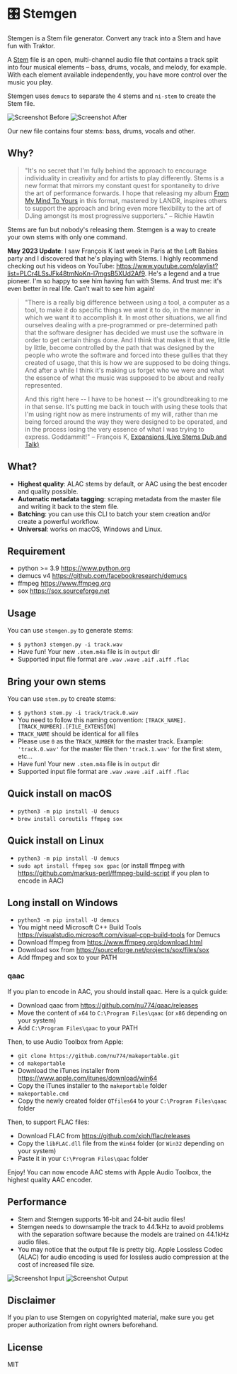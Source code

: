 # 🎛 Stemgen

Stemgen is a Stem file generator. Convert any track into a Stem and have fun with Traktor.

A [Stem](https://www.native-instruments.com/en/specials/stems/) file is an open, multi-channel audio file that contains a track split into four musical elements – bass, drums, vocals, and melody, for example. With each element available independently, you have more control over the music you play.

Stemgen uses `demucs` to separate the 4 stems and `ni-stem` to create the Stem file.

![Screenshot Before](./screenshots/before.png)
![Screenshot After](./screenshots/after.png)

Our new file contains four stems: bass, drums, vocals and other.

## Why?

> "It's no secret that I'm fully behind the approach to encourage individuality in creativity and for artists to play differently. Stems is a new format that mirrors my constant quest for spontaneity to drive the art of performance forwards. I hope that releasing my album [From My Mind To Yours](https://www.junodownload.com/products/richie-hawtin-from-my-mind-to-yours/3318751-02/) in this format, mastered by LANDR, inspires others to support the approach and bring even more flexibility to the art of DJing amongst its most progressive supporters." – Richie Hawtin

Stems are fun but nobody's releasing them. Stemgen is a way to create your own stems with only one command.

**May 2023 Update**: I saw François K last week in Paris at the Loft Babies party and I discovered
that he's playing with Stems. I highly recommend checking out his videos on YouTube: https://www.youtube.com/playlist?list=PLCr4LSsJFk48tmNoKn-l7mgsB5XUd2Af9.
He's a legend and a true pioneer. I'm so happy to see him having fun with Stems.
And trust me: it's even better in real life. Can't wait to see him again!

> "There is a really big difference between using a tool, a computer as a tool, to make it do specific things we want it to do, in the manner in which we want it to accomplish it. In most other situations, we all find ourselves dealing with a pre-programmed or pre-determined path that the software designer has decided we must use the software in order to get certain things done. And I think that makes it that we, little by little, become controlled by the path that was designed by the people who wrote the software and forced into these gullies that they created of usage, that this is how we are supposed to be doing things. And after a while I think it's making us forget who we were and what the essence of what the music was supposed to be about and really represented.
>
> And this right here -- I have to be honest -- it's groundbreaking to me in that sense. It's putting me back in touch with using these tools that I'm using right now as mere instruments of my will, rather than me being forced around the way they were designed to be operated, and in the process losing the very essence of what I was trying to express. Goddammit!" – François K, [Expansions (Live Stems Dub and Talk)](https://www.youtube.com/watch?v=jjZz0E8FuVs)

## What?

- **Highest quality**: ALAC stems by default, or AAC using the best encoder and quality possible.
- **Automatic metadata tagging**: scraping metadata from the master file and writing it back to the stem file.
- **Batching**: you can use this CLI to batch your stem creation and/or create a powerful workflow.
- **Universal**: works on macOS, Windows and Linux.

## Requirement

- python >= 3.9 https://www.python.org
- demucs v4 https://github.com/facebookresearch/demucs
- ffmpeg https://www.ffmpeg.org
- sox https://sox.sourceforge.net

## Usage

You can use `stemgen.py` to generate stems:

- `$ python3 stemgen.py -i track.wav`
- Have fun! Your new `.stem.m4a` file is in `output` dir
- Supported input file format are `.wav` `.wave` `.aif` `.aiff` `.flac`

## Bring your own stems

You can use `stem.py` to create stems:

- `$ python3 stem.py -i track/track.0.wav`
- You need to follow this naming convention: `[TRACK_NAME].[TRACK_NUMBER].[FILE_EXTENSION]`
- `TRACK_NAME` should be identical for all files
- Please use `0` as the `TRACK_NUMBER` for the master track. Example:
  `'track.0.wav'` for the master file then `'track.1.wav'` for the first stem, etc...
- Have fun! Your new `.stem.m4a` file is in `output` dir
- Supported input file format are `.wav` `.wave` `.aif` `.aiff` `.flac`

## Quick install on macOS

- `python3 -m pip install -U demucs`
- `brew install coreutils ffmpeg sox`

## Quick install on Linux

- `python3 -m pip install -U demucs`
- `sudo apt install ffmpeg sox gpac` (or install ffmpeg with https://github.com/markus-perl/ffmpeg-build-script if you plan to encode in AAC)

## Long install on Windows

- `python3 -m pip install -U demucs`
- You might need Microsoft C++ Build Tools https://visualstudio.microsoft.com/visual-cpp-build-tools
  for Demucs
- Download ffmpeg from https://www.ffmpeg.org/download.html
- Download sox from https://sourceforge.net/projects/sox/files/sox
- Add ffmpeg and sox to your PATH

### qaac

If you plan to encode in AAC, you should install qaac. Here is a quick guide:

- Download qaac from https://github.com/nu774/qaac/releases
- Move the content of `x64` to `C:\Program Files\qaac` (or `x86` depending on your system)
- Add `C:\Program Files\qaac` to your PATH

Then, to use Audio Toolbox from Apple:

- `git clone https://github.com/nu774/makeportable.git`
- `cd makeportable`
- Download the iTunes installer from https://www.apple.com/itunes/download/win64
- Copy the iTunes installer to the `makeportable` folder
- `makeportable.cmd`
- Copy the newly created folder `QTfiles64` to your `C:\Program Files\qaac` folder

Then, to support FLAC files:

- Download FLAC from https://github.com/xiph/flac/releases
- Copy the `libFLAC.dll` file from the `Win64` folder (or `Win32` depending on your system)
- Paste it in your `C:\Program Files\qaac` folder

Enjoy! You can now encode AAC stems with Apple Audio Toolbox, the highest quality AAC encoder.

## Performance

- Stem and Stemgen supports 16-bit and 24-bit audio files!
- Stemgen needs to downsample the track to 44.1kHz to avoid problems with the separation software because the models are trained on 44.1kHz audio files.
- You may notice that the output file is pretty big. Apple Lossless Codec (ALAC) for audio encoding is used for lossless audio compression at the cost of increased file size.

![Screenshot Input](./screenshots/flac.png)
![Screenshot Output](./screenshots/alac.png)

## Disclaimer

If you plan to use Stemgen on copyrighted material, make sure you get proper authorization from right owners beforehand.

## License

MIT
